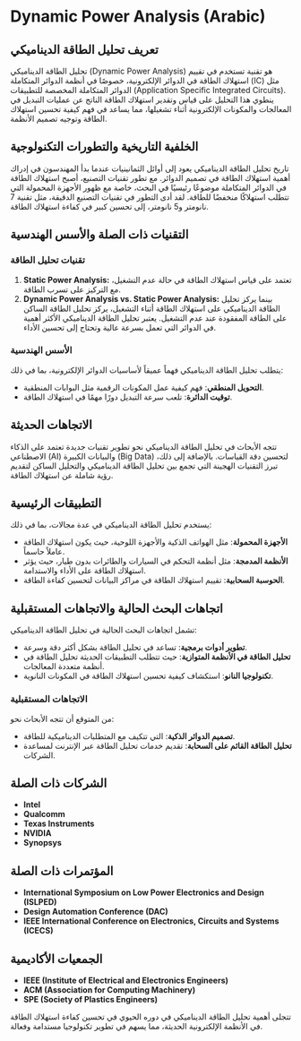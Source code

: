 # Dynamic Power Analysis (Arabic)

## تعريف تحليل الطاقة الديناميكي

تحليل الطاقة الديناميكي (Dynamic Power Analysis) هو تقنية تستخدم في تقييم استهلاك الطاقة في الدوائر الإلكترونية، خصوصًا في أنظمة الدوائر المتكاملة (IC) مثل الدوائر المتكاملة المخصصة للتطبيقات (Application Specific Integrated Circuits). ينطوي هذا التحليل على قياس وتقدير استهلاك الطاقة الناتج عن عمليات التبديل في المعالجات والمكونات الإلكترونية أثناء تشغيلها، مما يساعد في فهم كيفية تحسين استهلاك الطاقة وتوجيه تصميم الأنظمة.

## الخلفية التاريخية والتطورات التكنولوجية

تاريخ تحليل الطاقة الديناميكي يعود إلى أوائل الثمانينيات عندما بدأ المهندسون في إدراك أهمية استهلاك الطاقة في تصميم الدوائر. مع تطور تقنيات التصنيع، أصبح استهلاك الطاقة في الدوائر المتكاملة موضوعًا رئيسيًا في البحث، خاصة مع ظهور الأجهزة المحمولة التي تتطلب استهلاكًا منخفضًا للطاقة. لقد أدى التطور في تقنيات التصنيع الدقيقة، مثل تقنية 7 نانومتر و5 نانومتر، إلى تحسين كبير في كفاءة استهلاك الطاقة.

## التقنيات ذات الصلة والأسس الهندسية

### تقنيات تحليل الطاقة

1. **Static Power Analysis:** تعتمد على قياس استهلاك الطاقة في حالة عدم التشغيل، مع التركيز على تسرب الطاقة.
2. **Dynamic Power Analysis vs. Static Power Analysis:** بينما يركز تحليل الطاقة الديناميكي على استهلاك الطاقة أثناء التشغيل، يركز تحليل الطاقة الساكن على الطاقة المفقودة عند عدم التشغيل. يعتبر تحليل الطاقة الديناميكي الأكثر أهمية في الدوائر التي تعمل بسرعة عالية وتحتاج إلى تحسين الأداء.

### الأسس الهندسية

يتطلب تحليل الطاقة الديناميكي فهماً عميقاً لأساسيات الدوائر الإلكترونية، بما في ذلك:
- **التحويل المنطقي**: فهم كيفية عمل المكونات الرقمية مثل البوابات المنطقية.
- **توقيت الدائرة**: تلعب سرعة التبديل دورًا مهمًا في استهلاك الطاقة.

## الاتجاهات الحديثة

تتجه الأبحاث في تحليل الطاقة الديناميكي نحو تطوير تقنيات جديدة تعتمد على الذكاء الاصطناعي (AI) والبيانات الكبيرة (Big Data) لتحسين دقة القياسات. بالإضافة إلى ذلك، تبرز التقنيات الهجينة التي تجمع بين تحليل الطاقة الديناميكي والتحليل الساكن لتقديم رؤية شاملة عن استهلاك الطاقة.

## التطبيقات الرئيسية

يستخدم تحليل الطاقة الديناميكي في عدة مجالات، بما في ذلك:
- **الأجهزة المحمولة**: مثل الهواتف الذكية والأجهزة اللوحية، حيث يكون استهلاك الطاقة عاملاً حاسماً.
- **الأنظمة المدمجة**: مثل أنظمة التحكم في السيارات والطائرات بدون طيار، حيث يؤثر استهلاك الطاقة على الأداء والاستدامة.
- **الحوسبة السحابية**: تقييم استهلاك الطاقة في مراكز البيانات لتحسين كفاءة الطاقة.

## اتجاهات البحث الحالية والاتجاهات المستقبلية

تشمل اتجاهات البحث الحالية في تحليل الطاقة الديناميكي:
- **تطوير أدوات برمجية**: تساعد في تحليل الطاقة بشكل أكثر دقة وسرعة.
- **تحليل الطاقة في الأنظمة المتوازية**: حيث تتطلب التطبيقات الحديثة تحليل الطاقة في أنظمة متعددة المعالجات.
- **تكنولوجيا النانو**: استكشاف كيفية تحسين استهلاك الطاقة في المكونات النانوية.

### الاتجاهات المستقبلية

من المتوقع أن تتجه الأبحاث نحو:
- **تصميم الدوائر الذكية**: التي تتكيف مع المتطلبات الديناميكية للطاقة.
- **تحليل الطاقة القائم على السحابة**: تقديم خدمات تحليل الطاقة عبر الإنترنت لمساعدة الشركات.

## الشركات ذات الصلة

- **Intel**
- **Qualcomm**
- **Texas Instruments**
- **NVIDIA**
- **Synopsys**

## المؤتمرات ذات الصلة

- **International Symposium on Low Power Electronics and Design (ISLPED)**
- **Design Automation Conference (DAC)**
- **IEEE International Conference on Electronics, Circuits and Systems (ICECS)**

## الجمعيات الأكاديمية

- **IEEE (Institute of Electrical and Electronics Engineers)**
- **ACM (Association for Computing Machinery)**
- **SPE (Society of Plastics Engineers)**

تتجلى أهمية تحليل الطاقة الديناميكي في دوره الحيوي في تحسين كفاءة استهلاك الطاقة في الأنظمة الإلكترونية الحديثة، مما يسهم في تطوير تكنولوجيا مستدامة وفعالة.